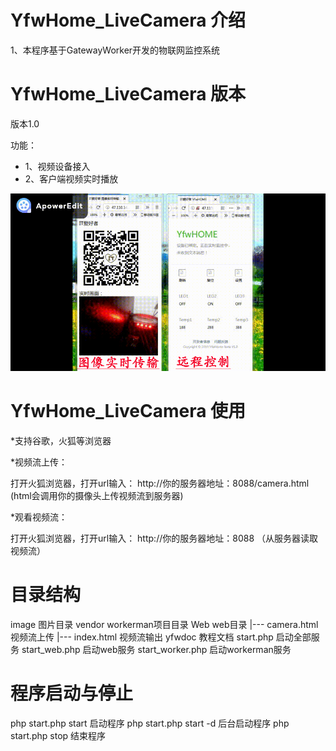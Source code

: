 YfwHome_LiveCamera 介绍
=================
1、本程序基于GatewayWorker开发的物联网监控系统 

YfwHome_LiveCamera 版本 
=================
 版本1.0
 
 功能：
* 1、视频设备接入
* 2、客户端视频实时播放

![实时监控系统展示](https://github.com/Yangfeiwu/YfwHome_LiveCamera/blob/master/image/yfwhome_angular.gif)



YfwHome_LiveCamera 使用
=======================
*支持谷歌，火狐等浏览器

*视频流上传：

打开火狐浏览器，打开url输入： http://你的服务器地址：8088/camera.html  (html会调用你的摄像头上传视频流到服务器)

*观看视频流：

打开火狐浏览器，打开url输入： http://你的服务器地址：8088 （从服务器读取视频流）

目录结构
=======================
image  图片目录
vendor  workerman项目目录
Web     web目录
|--- camera.html   视频流上传
|--- index.html    视频流输出
yfwdoc  教程文档
start.php   启动全部服务
start_web.php 启动web服务
start_worker.php 启动workerman服务

程序启动与停止
=================
php start.php start  启动程序
php start.php start -d  后台启动程序 
php start.php stop   结束程序

